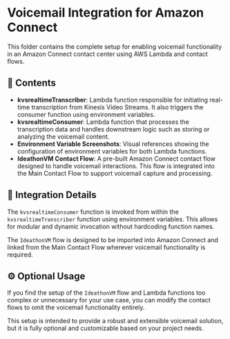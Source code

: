 # Voicemail Integration for Amazon Connect

This folder contains the complete setup for enabling voicemail functionality in an Amazon Connect contact center using AWS Lambda and contact flows.

## 📁 Contents

- **kvsrealtimeTranscriber**: Lambda function responsible for initiating real-time transcription from Kinesis Video Streams. It also triggers the consumer function using environment variables.
- **kvsrealtimeConsumer**: Lambda function that processes the transcription data and handles downstream logic such as storing or analyzing the voicemail content.
- **Environment Variable Screenshots**: Visual references showing the configuration of environment variables for both Lambda functions.
- **IdeathonVM Contact Flow**: A pre-built Amazon Connect contact flow designed to handle voicemail interactions. This flow is integrated into the Main Contact Flow to support voicemail capture and processing.

## 🔁 Integration Details

The `kvsrealtimeConsumer` function is invoked from within the `kvsrealtimeTranscriber` function using environment variables. This allows for modular and dynamic invocation without hardcoding function names.

The `IdeathonVM` flow is designed to be imported into Amazon Connect and linked from the Main Contact Flow wherever voicemail functionality is required.

## ⚙️ Optional Usage

If you find the setup of the `IdeathonVM` flow and Lambda functions too complex or unnecessary for your use case, you can modify the contact flows to omit the voicemail functionality entirely.

This setup is intended to provide a robust and extensible voicemail solution, but it is fully optional and customizable based on your project needs.
